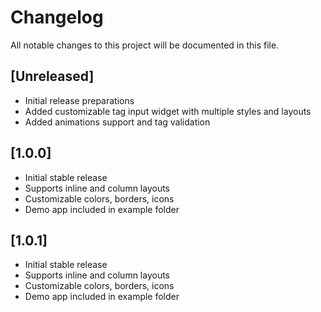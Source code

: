 # Changelog

All notable changes to this project will be documented in this file.

## [Unreleased]
- Initial release preparations
- Added customizable tag input widget with multiple styles and layouts
- Added animations support and tag validation

## [1.0.0] 
- Initial stable release
- Supports inline and column layouts
- Customizable colors, borders, icons
- Demo app included in example folder


## [1.0.1] 
- Initial stable release
- Supports inline and column layouts
- Customizable colors, borders, icons
- Demo app included in example folder
